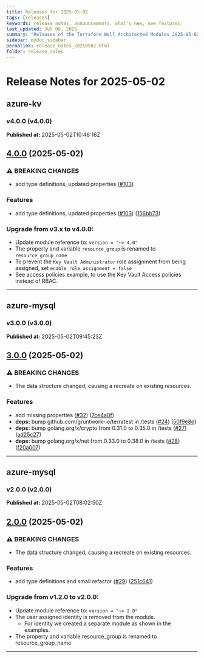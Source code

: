 ```yaml
---
title: Releases for 2025-05-02
tags: [releases]
keywords: release notes, announcements, what's new, new features
last_updated: Jul 08, 2025
summary: "Releases of the Terraform Well Architected Modules 2025-05-02"
sidebar: mydoc_sidebar
permalink: release_notes_20250502.html
folder: release_notes
---
```


# Release Notes for 2025-05-02

## azure-kv
### v4.0.0 (v4.0.0)
**Published at:** 2025-05-02T10:48:16Z

## [4.0.0](https://github.com/CloudNationHQ/terraform-azure-kv/compare/v3.2.0...v4.0.0) (2025-05-02)


### ⚠ BREAKING CHANGES

* add type definitions, updated properties ([#103](https://github.com/CloudNationHQ/terraform-azure-kv/issues/103))

### Features

* add type definitions, updated properties ([#103](https://github.com/CloudNationHQ/terraform-azure-kv/issues/103)) ([156bb73](https://github.com/CloudNationHQ/terraform-azure-kv/commit/156bb73a5f865eb67b42169cba61840e7ef098f3))

### Upgrade from v3.x to v4.0.0:
* Update module reference to: `version = "~> 4.0"`
* The property and variable `resource_group` is renamed to `resource_group_name`
* To prevent the `Key Vault Administrator` role assignment from being assigned, set `enable_role_assignment = false`
* See access policies example, to use the Key Vault Access policies instead of RBAC.

---

## azure-mysql
### v3.0.0 (v3.0.0)
**Published at:** 2025-05-02T09:45:23Z

## [3.0.0](https://github.com/CloudNationHQ/terraform-azure-mysql/compare/v2.0.0...v3.0.0) (2025-05-02)


### ⚠ BREAKING CHANGES

* The data structure changed, causing a recreate on existing resources.

### Features

* add missing properties ([#32](https://github.com/CloudNationHQ/terraform-azure-mysql/issues/32)) ([7ce4a0f](https://github.com/CloudNationHQ/terraform-azure-mysql/commit/7ce4a0f4e348b39248d898ff72792e7de0d122a5))
* **deps:** bump github.com/gruntwork-io/terratest in /tests ([#24](https://github.com/CloudNationHQ/terraform-azure-mysql/issues/24)) ([50f9e8d](https://github.com/CloudNationHQ/terraform-azure-mysql/commit/50f9e8d6367daeb565ad9a91f4023f7a36fb129a))
* **deps:** bump golang.org/x/crypto from 0.31.0 to 0.35.0 in /tests ([#27](https://github.com/CloudNationHQ/terraform-azure-mysql/issues/27)) ([ad25c27](https://github.com/CloudNationHQ/terraform-azure-mysql/commit/ad25c271b52da350cd414f4ec74d871367c3d64e))
* **deps:** bump golang.org/x/net from 0.33.0 to 0.38.0 in /tests ([#28](https://github.com/CloudNationHQ/terraform-azure-mysql/issues/28)) ([f20a007](https://github.com/CloudNationHQ/terraform-azure-mysql/commit/f20a007d2010327fa4bcdf1bc4a01c5ad0cb0862))

---

## azure-mysql
### v2.0.0 (v2.0.0)
**Published at:** 2025-05-02T08:02:50Z

## [2.0.0](https://github.com/CloudNationHQ/terraform-azure-mysql/compare/v1.2.0...v2.0.0) (2025-05-02)


### ⚠ BREAKING CHANGES

* The data structure changed, causing a recreate on existing resources.

### Features

* add type definitions and small refactor ([#29](https://github.com/CloudNationHQ/terraform-azure-mysql/issues/29)) ([251c641](https://github.com/CloudNationHQ/terraform-azure-mysql/commit/251c6419ac8389b235893dd4ca419c3f002b02f0))

### Upgrade from v1.2.0 to v2.0.0:

- Update module reference to: `version = "~> 2.0"`
- The user assigned identity is removed from the module.
  - For identity we created a separate module as shown in the examples.
- The property and variable resource_group is renamed to resource_group_name

---

